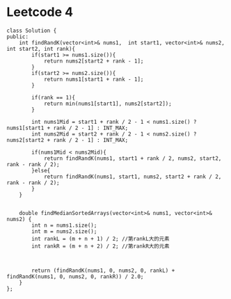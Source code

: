 # Leetcode 4
    class Solution {
    public:
        int findRandK(vector<int>& nums1,  int start1, vector<int>& nums2, int start2, int rank){
            if(start1 >= nums1.size()){ 
                return nums2[start2 + rank - 1];
            }
            if(start2 >= nums2.size()){
                return nums1[start1 + rank - 1];
            }

            if(rank == 1){
                return min(nums1[start1], nums2[start2]);
            }

            int nums1Mid = start1 + rank / 2 - 1 < nums1.size() ? nums1[start1 + rank / 2 - 1] : INT_MAX;
            int nums2Mid = start2 + rank / 2 - 1 < nums2.size() ? nums2[start2 + rank / 2 - 1] : INT_MAX;

            if(nums1Mid < nums2Mid){
                return findRandK(nums1, start1 + rank / 2, nums2, start2, rank - rank / 2);
            }else{
                return findRandK(nums1, start1, nums2, start2 + rank / 2, rank - rank / 2);
            }
        }


        double findMedianSortedArrays(vector<int>& nums1, vector<int>& nums2) {
            int n = nums1.size();
            int m = nums2.size();
            int rankL = (m + n + 1) / 2; //第rankL大的元素
            int rankR = (m + n + 2) / 2; //第rankR大的元素



            return (findRandK(nums1, 0, nums2, 0, rankL) + findRandK(nums1, 0, nums2, 0, rankR)) / 2.0;
        }
    };
